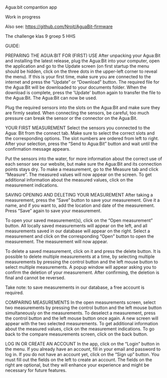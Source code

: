 Agua:bit compantion app

Work in progress

Also see: https://github.com/Nrojt/AguaBit-firmware

The challenge klas 9 groep 5
HHS

GUIDE:

PREPARING THE AGUA:BIT FOR (FIRST) USE
After unpacking your Agua:Bit and installing the latest release, plug the Agua:Bit into your computer, open the application and go to the Update screen (on first startup the menu should be hidden, click on the three dots in the upper-left corner to reveal the menu). If this is your first time, make sure you are connected to the internet and press the “Update” or “Download”  button. The required file for the Agua:Bit will be downloaded to your documents folder. When the download is complete, press the 'Update' button again to transfer the file to the Agua:Bit. The Agua:Bit can now be used.

Plug the required sensors into the slots on the Agua:Bit and make sure they are firmly seated. When connecting the sensors, be careful, too much pressure can break the sensor or the connector on the Agua:Bit.

YOUR FIRST MEASUREMENT
Select the sensors you connected to the Agua: Bit from the connect tab. Make sure to select the correct slots and the corresponding options. The slot numbers are ordered from left to right. After your selection, press the “Send to Agua:Bit” button and wait until the confirmation message appears.

Put the sensors into the water, for more information about the correct use of each sensor see our website, but make sure the Agua:Bit and its connection points stays dry. To make a measurement, go to the Measure tab and click “Measure”. The measured values will now appear on the screen. To get additional information about the measured values, click on the measurement indications.

SAVING OPENING AND DELETING YOUR MEASUREMENT
After taking a measurement, press the “Save” button to save your measurement. Give it a name, and if you want to, add the location and date of the measurement. Press “Save” again to save your measurement.

To open your saved measurement(s), click on the “Open measurement” button. All locally saved measurements will appear on the left, and all measurements saved in our database will appear on the right. Select a measurement and click on the corresponding “Open” button to open the measurement. The measurement will now appear.

To delete a saved measurement, click on it and press the delete button. It is possible to delete multiple measurements at a time, by selecting multiple measurements by pressing the control button and the left mouse button to select multiple measurements. A popup window will appear asking you to confirm the deletion of your measurement. After confirming, the deletion is final and cannot be reversed.

Take note: to save measurements in our database, a free account is required.

COMPARING MEASUREMENTS
In the open measurements screen, select two measurements by pressing the control button and the left mouse button simultaneously on the measurements. To deselect a measurement, press the control button and the left mouse button once again. A new screen will appear with the two selected measurements. To get additional information about the measured values, click on the measurement indications. To go back to the compare measurements screen, click on the back button.

LOG IN OR CREATE AN ACCOUNT
In the app, click on the “Login” button in the menu. If you already have an account, fill in your email and password to log in. If you do not have an account yet, click on the “Sign up”  button. You must fill out the fields on the left to create an account. The fields on the right are optional, but they will enhance your experience and might be necessary for future features. 
